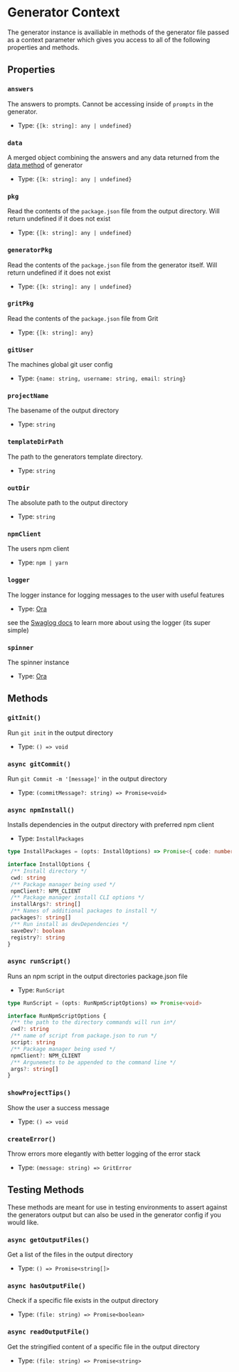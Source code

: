 # Generator Context

The generator instance is availiable in methods of the generator file passed as a context parameter which gives you access to all of the following properties and methods.

## Properties

### `answers`

The answers to prompts. Cannot be accessing inside of `prompts` in the generator.

- Type: `{[k: string]: any | undefined}`

### `data`

A merged object combining the answers and any data returned from the [data method](generator-file/data) of generator

- Type: `{[k: string]: any | undefined}`

### `pkg`

Read the contents of the `package.json` file from the output directory. Will return undefined if it does not exist

- Type: `{[k: string]: any | undefined}`

### `generatorPkg`

Read the contents of the `package.json` file from the generator itself. Will return undefined if it does not exist

- Type: `{[k: string]: any | undefined}`

### `gritPkg`

Read the contents of the `package.json` file from Grit

- Type: `{[k: string]: any}`

### `gitUser`

The machines global git user config

- Type: `{name: string, username: string, email: string}`

### `projectName`

The basename of the output directory

- Type: `string`

### `templateDirPath`

The path to the generators template directory.

- Type: `string`

### `outDir`

The absolute path to the output directory

- Type: `string`

### `npmClient`

The users npm client

- Type: `npm | yarn`

### `logger`

The logger instance for logging messages to the user with useful features

- Type: [Ora](https://github.com/TimCrooker/swaglog)

see the [Swaglog docs](https://github.com/TimCrooker/swaglog) to learn more about using the logger (its super simple)

### `spinner`

The spinner instance

- Type: [Ora](https://github.com/sindresorhus/ora)

## Methods

### `gitInit()`

Run `git init` in the output directory

- Type: `() => void`

### `async gitCommit()`

Run `git Commit -m '[message]'` in the output directory

- Type: `(commitMessage?: string) => Promise<void>`

### `async npmInstall()`

Installs dependencies in the output directory with preferred npm client

- Type: `InstallPackages`

```typescript
type InstallPackages = (opts: InstallOptions) => Promise<{ code: number }>

interface InstallOptions {
 /** Install directory */
 cwd: string
 /** Package manager being used */
 npmClient?: NPM_CLIENT
 /** Package manager install CLI options */
 installArgs?: string[]
 /** Names of additional packages to install */
 packages?: string[]
 /** Run install as devDependencies */
 saveDev?: boolean
 registry?: string
}
```

### `async runScript()`

Runs an npm script in the output directories package.json file

- Type: `RunScript`

```typescript
type RunScript = (opts: RunNpmScriptOptions) => Promise<void>

interface RunNpmScriptOptions {
 /** the path to the directory commands will run in*/
 cwd?: string
 /** name of script from package.json to run */
 script: string
 /** Package manager being used */
 npmClient?: NPM_CLIENT
 /** Argunemets to be appended to the command line */
 args?: string[]
}
```

### `showProjectTips()`

Show the user a success message

- Type: `() => void`

### `createError()`

Throw errors more elegantly with better logging of the error stack

- Type: `(message: string) => GritError`

## Testing Methods

These methods are meant for use in testing environments to assert against the generators output but can also be used in the generator config if you would like.

### `async getOutputFiles()`

Get a list of the files in the output directory

- Type: `() => Promise<string[]>`

### `async hasOutputFile()`

Check if a specific file exists in the output directory

- Type: `(file: string) => Promise<boolean>`

### `async readOutputFile()`

Get the stringified content of a specific file in the output directory

- Type: `(file: string) => Promise<string>`
